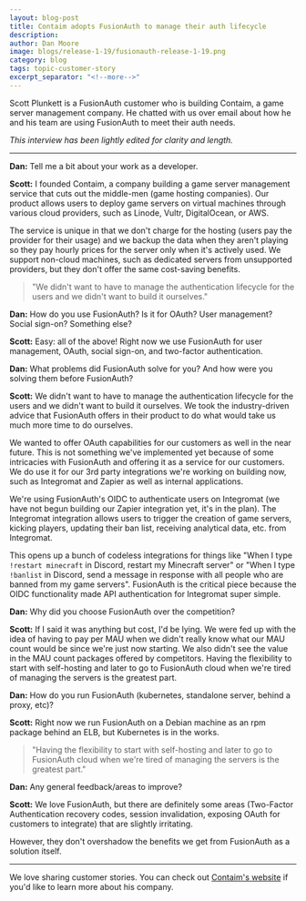 ```yaml
---
layout: blog-post
title: Contaim adopts FusionAuth to manage their auth lifecycle
description: 
author: Dan Moore
image: blogs/release-1-19/fusionauth-release-1-19.png
category: blog
tags: topic-customer-story
excerpt_separator: "<!--more-->"
---
```


Scott Plunkett is a FusionAuth customer who is building Contaim, a game server management company. He chatted with us over email about how he and his team are using FusionAuth to meet their auth needs. 

<!--more-->

*This interview has been lightly edited for clarity and length.*

-------

**Dan:** Tell me a bit about your work as a developer.

**Scott:** I founded Contaim, a company building a game server management service that cuts out the middle-men (game hosting companies). Our product allows users to deploy game servers on virtual machines through various cloud providers, such as Linode, Vultr, DigitalOcean, or AWS.

The service is unique in that we don't charge for the hosting (users pay the provider for their usage) and we backup the data when they aren't playing so they pay hourly prices for the server only when it's actively used. We support non-cloud machines, such as dedicated servers from unsupported providers, but they don't offer the same cost-saving benefits.

> "We didn't want to have to manage the authentication lifecycle for the users and we didn't want to build it ourselves."

**Dan:** How do you use FusionAuth? Is it for OAuth? User management? Social sign-on? Something else?

**Scott:** Easy: all of the above! Right now we use FusionAuth for user management, OAuth, social sign-on, and two-factor authentication.

**Dan:** What problems did FusionAuth solve for you? And how were you solving them before FusionAuth?

**Scott:** We didn't want to have to manage the authentication lifecycle for the users and we didn't want to build it ourselves. We took the industry-driven advice that FusionAuth offers in their product to do what would take us much more time to do ourselves.

We wanted to offer OAuth capabilities for our customers as well in the near future. This is not something we've implemented yet because of some intricacies with FusionAuth and offering it as a service for our customers. We do use it for our 3rd party integrations we're working on building now, such as Integromat and Zapier as well as internal applications.

We're using FusionAuth's OIDC to authenticate users on Integromat (we have not begun building our Zapier integration yet, it's in the plan). The Integromat integration allows users to trigger the creation of game servers, kicking players, updating their ban list, receiving analytical data, etc. from Integromat. 

This opens up a bunch of codeless integrations for things like "When I type `!restart minecraft` in Discord, restart my Minecraft server" or "When I type `!banlist` in Discord, send a message in response with all people who are banned from my game servers". FusionAuth is the critical piece because the OIDC functionality made API authentication for Integromat super simple.

**Dan:** Why did you choose FusionAuth over the competition?

**Scott:** If I said it was anything but cost, I'd be lying. We were fed up with the idea of having to pay per MAU when we didn't really know what our MAU count would be since we're just now starting. We also didn't see the value in the MAU count packages offered by competitors. Having the flexibility to start with self-hosting and later to go to FusionAuth cloud when we're tired of managing the servers is the greatest part.
 
**Dan:** How do you run FusionAuth (kubernetes, standalone server, behind a proxy, etc)?

**Scott:** Right now we run FusionAuth on a Debian machine as an rpm package behind an ELB, but Kubernetes is in the works.

> "Having the flexibility to start with self-hosting and later to go to FusionAuth cloud when we're tired of managing the servers is the greatest part."
 
**Dan:** Any general feedback/areas to improve?

**Scott:** We love FusionAuth, but there are definitely some areas (Two-Factor Authentication recovery codes, session invalidation, exposing OAuth for customers to integrate) that are slightly irritating. 

However, they don't overshadow the benefits we get from FusionAuth as a solution itself.

-------

We love sharing customer stories. You can check out [Contaim's website](https://contaim.io/) if you'd like to learn more about his company.
